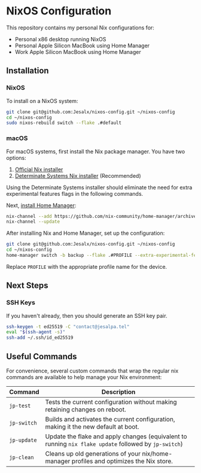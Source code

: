 # NixOS Configuration

This repository contains my personal Nix configurations for:

- Personal x86 desktop running NixOS
- Personal Apple Silicon MacBook using Home Manager
- Work Apple Silicon MacBook using Home Manager

## Installation

### NixOS

To install on a NixOS system:

```bash
git clone git@github.com:Jesalx/nixos-config.git ~/nixos-config
cd ~/nixos-config
sudo nixos-rebuild switch --flake .#default
```

### macOS

For macOS systems, first install the Nix package manager. You have two options:

1. [Official Nix installer](https://nixos.org/download/#download-nixos)
2. [Determinate Systems Nix installer](https://github.com/DeterminateSystems/nix-installer) (Recommended)

Using the Determinate Systems installer should eliminate the need for extra experimental features flags in the following commands.

Next, [install Home Manager](https://nix-community.github.io/home-manager/index.xhtml#sec-install-standalone):

```bash
nix-channel --add https://github.com/nix-community/home-manager/archive/master.tar.gz home-manager
nix-channel --update
```

After installing Nix and Home Manager, set up the configuration:

```bash
git clone git@github.com:Jesalx/nixos-config.git ~/nixos-config
cd ~/nixos-config
home-manager switch -b backup --flake .#PROFILE --extra-experimental-features nix-command --extra-experimental-features flakes
```

Replace `PROFILE` with the appropriate profile name for the device.

## Next Steps

### SSH Keys

If you haven't already, then you should generate an SSH key pair.

```bash
ssh-keygen -t ed25519 -C "contact@jesalpa.tel"
eval "$(ssh-agent -s)"
ssh-add ~/.ssh/id_ed25519
```

## Useful Commands

For convenience, several custom commands that wrap the regular nix commands are available to help manage your Nix environment:

| Command | Description |
|---------|-------------|
| `jp-test` | Tests the current configuration without making retaining changes on reboot. |
| `jp-switch` | Builds and activates the current configuration, making it the new default at boot. |
| `jp-update` | Update the flake and apply changes (equivalent to running `nix flake update` followed by `jp-switch`) |
| `jp-clean` | Cleans up old generations of your nix/home-manager profiles and optimizes the Nix store. |
